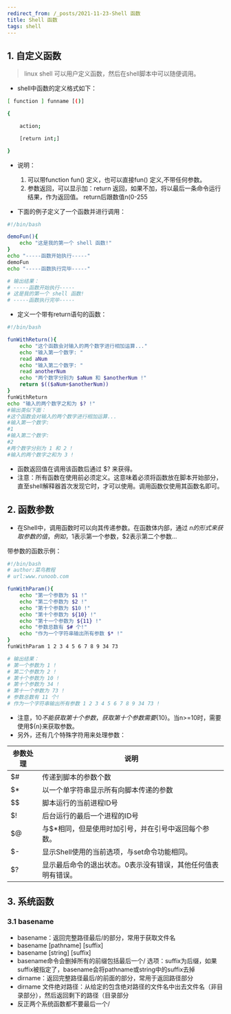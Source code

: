 ```yaml
---
redirect_from: /_posts/2021-11-23-Shell 函数
title: Shell 函数
tags: shell
---
```

## 1. 自定义函数

>linux shell 可以用户定义函数，然后在shell脚本中可以随便调用。

* shell中函数的定义格式如下：

```sh
[ function ] funname [()]

{

    action;

    [return int;]

}
```

* 说明：
    1. 可以带function fun() 定义，也可以直接fun() 定义,不带任何参数。
    2. 参数返回，可以显示加：return 返回，如果不加，将以最后一条命令运行结果，作为返回值。 return后跟数值n(0-255

* 下面的例子定义了一个函数并进行调用：

```sh
#!/bin/bash

demoFun(){
    echo "这是我的第一个 shell 函数!"
}
echo "-----函数开始执行-----"
demoFun
echo "-----函数执行完毕-----"

# 输出结果：
# -----函数开始执行-----
# 这是我的第一个 shell 函数!
# -----函数执行完毕-----
```

* 定义一个带有return语句的函数：

```sh
#!/bin/bash

funWithReturn(){
    echo "这个函数会对输入的两个数字进行相加运算..."
    echo "输入第一个数字: "
    read aNum
    echo "输入第二个数字: "
    read anotherNum
    echo "两个数字分别为 $aNum 和 $anotherNum !"
    return $(($aNum+$anotherNum))
}
funWithReturn
echo "输入的两个数字之和为 $? !"
#输出类似下面：
#这个函数会对输入的两个数字进行相加运算...
#输入第一个数字:
#1
#输入第二个数字:
#2
#两个数字分别为 1 和 2 !
#输入的两个数字之和为 3 !

```

* 函数返回值在调用该函数后通过 $? 来获得。
* 注意：所有函数在使用前必须定义。这意味着必须将函数放在脚本开始部分，直至shell解释器首次发现它时，才可以使用。调用函数仅使用其函数名即可。

## 2. 函数参数

* 在Shell中，调用函数时可以向其传递参数。在函数体内部，通过 $n 的形式来获取参数的值，例如，$1表示第一个参数，$2表示第二个参数...

带参数的函数示例：

```sh
#!/bin/bash
# author:菜鸟教程
# url:www.runoob.com

funWithParam(){
    echo "第一个参数为 $1 !"
    echo "第二个参数为 $2 !"
    echo "第十个参数为 $10 !"
    echo "第十个参数为 ${10} !"
    echo "第十一个参数为 ${11} !"
    echo "参数总数有 $# 个!"
    echo "作为一个字符串输出所有参数 $* !"
}
funWithParam 1 2 3 4 5 6 7 8 9 34 73

# 输出结果：
# 第一个参数为 1 !
# 第二个参数为 2 !
# 第十个参数为 10 !
# 第十个参数为 34 !
# 第十一个参数为 73 !
# 参数总数有 11 个!
# 作为一个字符串输出所有参数 1 2 3 4 5 6 7 8 9 34 73 !
```

* 注意，$10 不能获取第十个参数，获取第十个参数需要${10}。当n>=10时，需要使用${n}来获取参数。
* 另外，还有几个特殊字符用来处理参数：

参数处理|说明
---|---
$#|传递到脚本的参数个数
$*|以一个单字符串显示所有向脚本传递的参数
$$|脚本运行的当前进程ID号
$!|后台运行的最后一个进程的ID号
$@|与$*相同，但是使用时加引号，并在引号中返回每个参数。
$-|显示Shell使用的当前选项，与set命令功能相同。
$?|显示最后命令的退出状态。0表示没有错误，其他任何值表明有错误。

## 3. 系统函数

### 3.1 basename

* basename：返回完整路径最后/的部分，常用于获取文件名
* basename [pathname] [suffix]
* basename [string] [suffix]
* basename命令会删掉所有的前缀包括最后一个/
选项：suffix为后缀，如果suffix被指定了，basename会将pathname或string中的suffix去掉
* dirname：返回完整路径最后/的前面的部分，常用于返回路径部分
* dirname 文件绝对路径：从给定的包含绝对路径的文件名中出去文件名（非目录部分），然后返回剩下的路径（目录部分
* 反正两个系统函数都不要最后一个/

